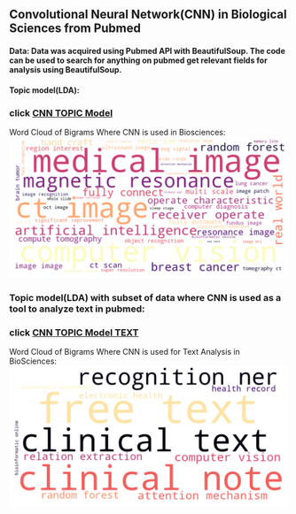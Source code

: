 
## Convolutional Neural Network(CNN) in Biological Sciences from Pubmed

#### Data: Data was acquired using Pubmed API with BeautifulSoup. The code can be used to search for anything on pubmed get relevant fields for analysis using BeautifulSoup.



#### Topic model(LDA):
### click [CNN TOPIC Model](http://htmlpreview.github.com/?https://github.com/htanjore/convolutional-neural-network-in-BioScience-pubmed/blob/master/data/lda.html)

Word Cloud of Bigrams Where CNN is used in Biosciences:
![ScreenShot](data/word_cloud_cnn.png 'CNN')


### Topic model(LDA) with subset of data where CNN is used as a tool to analyze text in pubmed:

### click [CNN TOPIC Model TEXT](http://htmlpreview.github.com/?https://github.com/htanjore/convolutional-neural-network-in-BioScience-pubmed/blob/master/data/lda_text.html)

Word Cloud of Bigrams Where CNN is used for Text Analysis in BioSciences:
![ScreenShot](data/word_cloud_cnn_text.png 'CNN Text')

